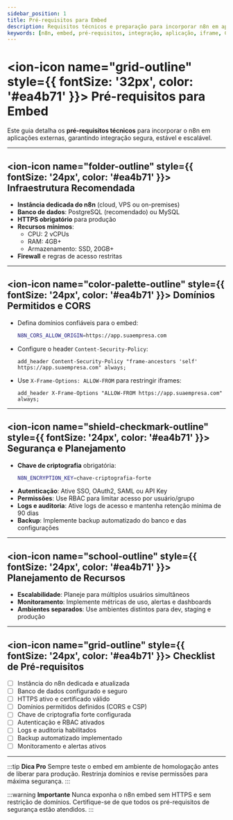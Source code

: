 ```yaml
---
sidebar_position: 1
title: Pré-requisitos para Embed
description: Requisitos técnicos e preparação para incorporar n8n em aplicações
keywords: [n8n, embed, pré-requisitos, integração, aplicação, iframe, CORS, segurança]
---
```



# <ion-icon name="grid-outline" style={{ fontSize: '32px', color: '#ea4b71' }}></ion-icon> Pré-requisitos para Embed

Este guia detalha os **pré-requisitos técnicos** para incorporar o n8n em aplicações externas, garantindo integração segura, estável e escalável.

---

## <ion-icon name="folder-outline" style={{ fontSize: '24px', color: '#ea4b71' }}></ion-icon> Infraestrutura Recomendada

- **Instância dedicada do n8n** (cloud, VPS ou on-premises)
- **Banco de dados**: PostgreSQL (recomendado) ou MySQL
- **HTTPS obrigatório** para produção
- **Recursos mínimos**:
  - CPU: 2 vCPUs
  - RAM: 4GB+
  - Armazenamento: SSD, 20GB+
- **Firewall** e regras de acesso restritas

---

## <ion-icon name="color-palette-outline" style={{ fontSize: '24px', color: '#ea4b71' }}></ion-icon> Domínios Permitidos e CORS

- Defina domínios confiáveis para o embed:
  ```bash
  N8N_CORS_ALLOW_ORIGIN=https://app.suaempresa.com
  ```
- Configure o header `Content-Security-Policy`:
  ```nginx
  add_header Content-Security-Policy "frame-ancestors 'self' https://app.suaempresa.com" always;
  ```
- Use `X-Frame-Options: ALLOW-FROM` para restringir iframes:
  ```nginx
  add_header X-Frame-Options "ALLOW-FROM https://app.suaempresa.com" always;
  ```

---

## <ion-icon name="shield-checkmark-outline" style={{ fontSize: '24px', color: '#ea4b71' }}></ion-icon> Segurança e Planejamento

- **Chave de criptografia** obrigatória:
  ```bash
  N8N_ENCRYPTION_KEY=chave-criptografia-forte
  ```
- **Autenticação**: Ative SSO, OAuth2, SAML ou API Key
- **Permissões**: Use RBAC para limitar acesso por usuário/grupo
- **Logs e auditoria**: Ative logs de acesso e mantenha retenção mínima de 90 dias
- **Backup**: Implemente backup automatizado do banco e das configurações

---

## <ion-icon name="school-outline" style={{ fontSize: '24px', color: '#ea4b71' }}></ion-icon> Planejamento de Recursos

- **Escalabilidade**: Planeje para múltiplos usuários simultâneos
- **Monitoramento**: Implemente métricas de uso, alertas e dashboards
- **Ambientes separados**: Use ambientes distintos para dev, staging e produção

---

## <ion-icon name="grid-outline" style={{ fontSize: '24px', color: '#ea4b71' }}></ion-icon> Checklist de Pré-requisitos

- [ ] Instância do n8n dedicada e atualizada
- [ ] Banco de dados configurado e seguro
- [ ] HTTPS ativo e certificado válido
- [ ] Domínios permitidos definidos (CORS e CSP)
- [ ] Chave de criptografia forte configurada
- [ ] Autenticação e RBAC ativados
- [ ] Logs e auditoria habilitados
- [ ] Backup automatizado implementado
- [ ] Monitoramento e alertas ativos

---

:::tip **Dica Pro**
Sempre teste o embed em ambiente de homologação antes de liberar para produção. Restrinja domínios e revise permissões para máxima segurança.
:::

:::warning **Importante**
Nunca exponha o n8n embed sem HTTPS e sem restrição de domínios. Certifique-se de que todos os pré-requisitos de segurança estão atendidos.
:::
